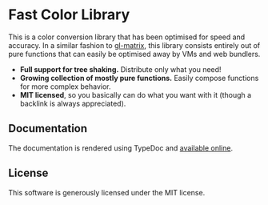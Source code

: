 # Fast Color Library

This is a color conversion library that has been optimised for speed and
accuracy. In a similar fashion to [gl-matrix][glm], this library consists
entirely out of pure functions that can easily be optimised away by VMs and web
bundlers.

 - **Full support for tree shaking.** Distribute only what you need!
 - **Growing collection of mostly pure functions.** Easily compose functions
   for more complex behavior.
 - **MIT licensed**, so you basically can do what you want with it (though a
   backlink is always appreciated).

 [glm]: https://glmatrix.net/

## Documentation

The documentation is rendered using TypeDoc and [available online][docs].

[docs]: https://samvv.github.io/fastcolor/

## License

This software is generously licensed under the MIT license.
